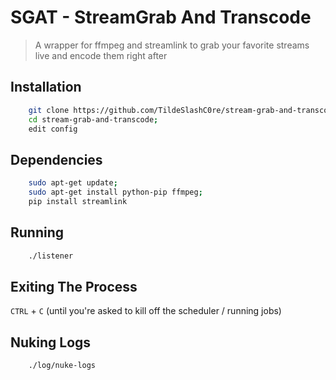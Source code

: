 # SGAT - StreamGrab And Transcode

>A wrapper for ffmpeg and streamlink to grab your favorite streams live and encode them right after

## Installation

```bash
    git clone https://github.com/TildeSlashC0re/stream-grab-and-transcode.git;
    cd stream-grab-and-transcode;
    edit config
```

## Dependencies

```bash
    sudo apt-get update; 
    sudo apt-get install python-pip ffmpeg;
    pip install streamlink
```

## Running 

```bash
    ./listener
```

## Exiting The Process
`CTRL` + `C` (until you're asked to kill off the scheduler / running jobs)


## Nuking Logs

```bash
    ./log/nuke-logs
```

